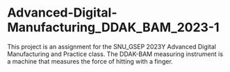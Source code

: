 # Advanced-Digital-Manufacturing_DDAK_BAM_2023-1
This project is an assignment for the SNU_GSEP 2023Y Advanced Digital Manufacturing and Practice class. The DDAK-BAM measuring instrument is a machine that measures the force of hitting with a finger.
